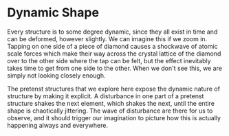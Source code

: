 # Dynamic Shape

Every structure is to some degree dynamic, since they all exist in time and can be deformed, however slightly. We can imagine this if we zoom in. Tapping on one side of a piece of diamond causes a shockwave of atomic scale forces which make their way across the crystal lattice of the diamond over to the other side where the tap can be felt, but the effect inevitably takes time to get from one side to the other. When we don't see this, we are simply not looking closely enough.

The pretenst structures that we explore here expose the dynamic nature of structure by making it explicit. A disturbance in one part of a pretenst structure shakes the next element, which shakes the next, until the entire shape is chaotically jittering. The wave of disturbance are there for us to observe, and it should trigger our imagination to picture how this is actually happening always and everywhere.
